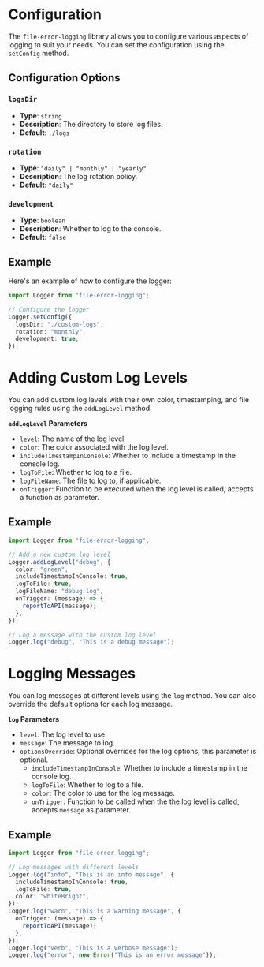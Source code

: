 # Configuration

The `file-error-logging` library allows you to configure various aspects of logging to suit your needs. You can set the configuration using the `setConfig` method.

## Configuration Options

### `logsDir`

- **Type**: `string`
- **Description**: The directory to store log files.
- **Default**: `./logs`

### `rotation`

- **Type**: `"daily" | "monthly" | "yearly"`
- **Description**: The log rotation policy.
- **Default**: `"daily"`

### `development`

- **Type**: `boolean`
- **Description**: Whether to log to the console.
- **Default**: `false`

## Example

Here's an example of how to configure the logger:

```typescript
import Logger from "file-error-logging";

// Configure the logger
Logger.setConfig({
  logsDir: "./custom-logs",
  rotation: "monthly",
  development: true,
});
```

# Adding Custom Log Levels

You can add custom log levels with their own color, timestamping, and file logging rules using the `addLogLevel` method.

**`addLogLevel` Parameters**

- `level`: The name of the log level.
- `color`: The color associated with the log level.
- `includeTimestampInConsole`: Whether to include a timestamp in the console log.
- `logToFile`: Whether to log to a file.
- `logFileName`: The file to log to, if applicable.
- `onTrigger`: Function to be executed when the log level is called, accepts a function as parameter.

## Example

```ts
import Logger from "file-error-logging";

// Add a new custom log level
Logger.addLogLevel("debug", {
  color: "green",
  includeTimestampInConsole: true,
  logToFile: true,
  logFileName: "debug.log",
  onTrigger: (message) => {
    reportToAPI(message);
  },
});

// Log a message with the custom log level
Logger.log("debug", "This is a debug message");
```

# Logging Messages

You can log messages at different levels using the `log` method. You can also override the default options for each log message.

**`log` Parameters**

- `level`: The log level to use.
- `message`: The message to log.
- `optionsOverride`: Optional overrides for the log options, this parameter is optional.
  - `includeTimestampInConsole`: Whether to include a timestamp in the console log.
  - `logToFile`: Whether to log to a file.
  - `color`: The color to use for the log message.
  - `onTrigger`: Function to be called when the the log level is called, accepts `message` as parameter.

## Example

```ts
import Logger from "file-error-logging";

// Log messages with different levels
Logger.log("info", "This is an info message", {
  includeTimestampInConsole: true,
  logToFile: true,
  color: "whiteBright",
});
Logger.log("warn", "This is a warning message", {
  onTrigger: (message) => {
    reportToAPI(message);
  },
});
Logger.log("verb", "This is a verbose message");
Logger.log("error", new Error("This is an error message"));
```

